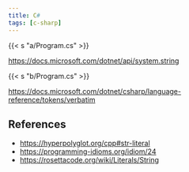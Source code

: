 ```yaml
---
title: C#
tags: [c-sharp]
---
```


{{< s "a/Program.cs" >}}

<https://docs.microsoft.com/dotnet/api/system.string>

{{< s "b/Program.cs" >}}

<https://docs.microsoft.com/dotnet/csharp/language-reference/tokens/verbatim>

## References

- <https://hyperpolyglot.org/cpp#str-literal>
- <https://programming-idioms.org/idiom/24>
- <https://rosettacode.org/wiki/Literals/String>
